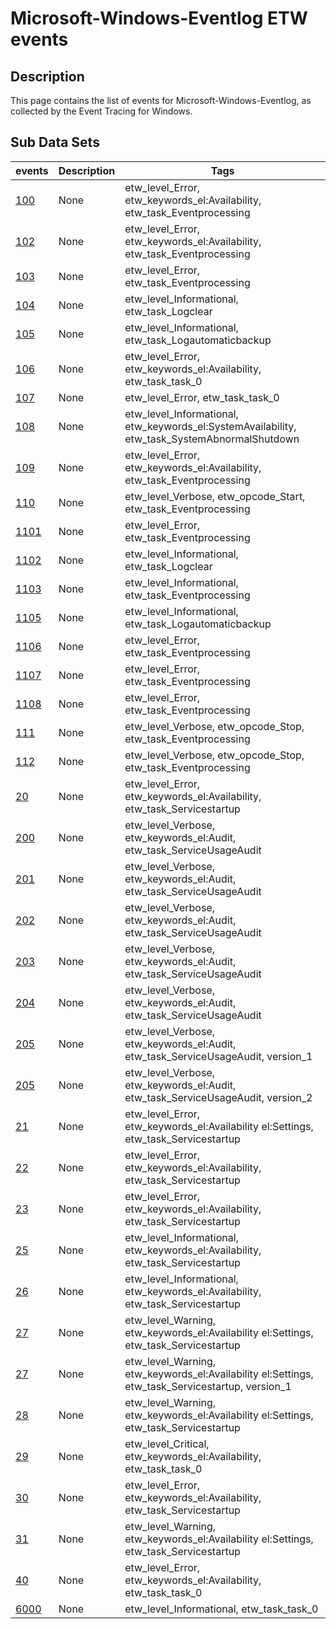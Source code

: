# Microsoft-Windows-Eventlog ETW events

## Description
This page contains the list of events for Microsoft-Windows-Eventlog, as collected by the Event Tracing for Windows.

## Sub Data Sets
|events|Description|Tags|
|---|---|---|
|[100](events/event-100.md)|None|etw_level_Error, etw_keywords_el:Availability, etw_task_Eventprocessing|
|[102](events/event-102.md)|None|etw_level_Error, etw_keywords_el:Availability, etw_task_Eventprocessing|
|[103](events/event-103.md)|None|etw_level_Error, etw_task_Eventprocessing|
|[104](events/event-104.md)|None|etw_level_Informational, etw_task_Logclear|
|[105](events/event-105.md)|None|etw_level_Informational, etw_task_Logautomaticbackup|
|[106](events/event-106.md)|None|etw_level_Error, etw_keywords_el:Availability, etw_task_task_0|
|[107](events/event-107.md)|None|etw_level_Error, etw_task_task_0|
|[108](events/event-108.md)|None|etw_level_Informational, etw_keywords_el:SystemAvailability, etw_task_SystemAbnormalShutdown|
|[109](events/event-109.md)|None|etw_level_Error, etw_keywords_el:Availability, etw_task_Eventprocessing|
|[110](events/event-110.md)|None|etw_level_Verbose, etw_opcode_Start, etw_task_Eventprocessing|
|[1101](events/event-1101.md)|None|etw_level_Error, etw_task_Eventprocessing|
|[1102](events/event-1102.md)|None|etw_level_Informational, etw_task_Logclear|
|[1103](events/event-1103.md)|None|etw_level_Informational, etw_task_Eventprocessing|
|[1105](events/event-1105.md)|None|etw_level_Informational, etw_task_Logautomaticbackup|
|[1106](events/event-1106.md)|None|etw_level_Error, etw_task_Eventprocessing|
|[1107](events/event-1107.md)|None|etw_level_Error, etw_task_Eventprocessing|
|[1108](events/event-1108.md)|None|etw_level_Error, etw_task_Eventprocessing|
|[111](events/event-111.md)|None|etw_level_Verbose, etw_opcode_Stop, etw_task_Eventprocessing|
|[112](events/event-112.md)|None|etw_level_Verbose, etw_opcode_Stop, etw_task_Eventprocessing|
|[20](events/event-20.md)|None|etw_level_Error, etw_keywords_el:Availability, etw_task_Servicestartup|
|[200](events/event-200.md)|None|etw_level_Verbose, etw_keywords_el:Audit, etw_task_ServiceUsageAudit|
|[201](events/event-201.md)|None|etw_level_Verbose, etw_keywords_el:Audit, etw_task_ServiceUsageAudit|
|[202](events/event-202.md)|None|etw_level_Verbose, etw_keywords_el:Audit, etw_task_ServiceUsageAudit|
|[203](events/event-203.md)|None|etw_level_Verbose, etw_keywords_el:Audit, etw_task_ServiceUsageAudit|
|[204](events/event-204.md)|None|etw_level_Verbose, etw_keywords_el:Audit, etw_task_ServiceUsageAudit|
|[205](events/event-205_v1.md)|None|etw_level_Verbose, etw_keywords_el:Audit, etw_task_ServiceUsageAudit, version_1|
|[205](events/event-205_v2.md)|None|etw_level_Verbose, etw_keywords_el:Audit, etw_task_ServiceUsageAudit, version_2|
|[21](events/event-21.md)|None|etw_level_Error, etw_keywords_el:Availability el:Settings, etw_task_Servicestartup|
|[22](events/event-22.md)|None|etw_level_Error, etw_keywords_el:Availability, etw_task_Servicestartup|
|[23](events/event-23.md)|None|etw_level_Error, etw_keywords_el:Availability, etw_task_Servicestartup|
|[25](events/event-25.md)|None|etw_level_Informational, etw_keywords_el:Availability, etw_task_Servicestartup|
|[26](events/event-26.md)|None|etw_level_Informational, etw_keywords_el:Availability, etw_task_Servicestartup|
|[27](events/event-27.md)|None|etw_level_Warning, etw_keywords_el:Availability el:Settings, etw_task_Servicestartup|
|[27](events/event-27_v1.md)|None|etw_level_Warning, etw_keywords_el:Availability el:Settings, etw_task_Servicestartup, version_1|
|[28](events/event-28.md)|None|etw_level_Warning, etw_keywords_el:Availability el:Settings, etw_task_Servicestartup|
|[29](events/event-29.md)|None|etw_level_Critical, etw_keywords_el:Availability, etw_task_task_0|
|[30](events/event-30.md)|None|etw_level_Error, etw_keywords_el:Availability, etw_task_Servicestartup|
|[31](events/event-31.md)|None|etw_level_Warning, etw_keywords_el:Availability el:Settings, etw_task_Servicestartup|
|[40](events/event-40.md)|None|etw_level_Error, etw_keywords_el:Availability, etw_task_task_0|
|[6000](events/event-6000.md)|None|etw_level_Informational, etw_task_task_0|
